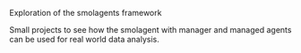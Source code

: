 Exploration of the smolagents framework

Small projects to see how the smolagent with manager and managed agents can be used for real world data analysis.